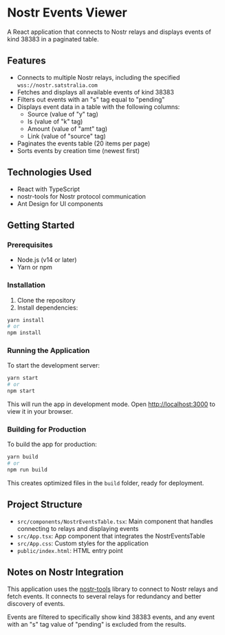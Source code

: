 # Nostr Events Viewer

A React application that connects to Nostr relays and displays events of kind 38383 in a paginated table.

## Features

- Connects to multiple Nostr relays, including the specified `wss://nostr.satstralia.com`
- Fetches and displays all available events of kind 38383
- Filters out events with an "s" tag equal to "pending"
- Displays event data in a table with the following columns:
  - Source (value of "y" tag)
  - Is (value of "k" tag)
  - Amount (value of "amt" tag)
  - Link (value of "source" tag)
- Paginates the events table (20 items per page)
- Sorts events by creation time (newest first)

## Technologies Used

- React with TypeScript
- nostr-tools for Nostr protocol communication
- Ant Design for UI components

## Getting Started

### Prerequisites

- Node.js (v14 or later)
- Yarn or npm

### Installation

1. Clone the repository
2. Install dependencies:

```bash
yarn install
# or
npm install
```

### Running the Application

To start the development server:

```bash
yarn start
# or
npm start
```

This will run the app in development mode. Open [http://localhost:3000](http://localhost:3000) to view it in your browser.

### Building for Production

To build the app for production:

```bash
yarn build
# or
npm run build
```

This creates optimized files in the `build` folder, ready for deployment.

## Project Structure

- `src/components/NostrEventsTable.tsx`: Main component that handles connecting to relays and displaying events
- `src/App.tsx`: App component that integrates the NostrEventsTable
- `src/App.css`: Custom styles for the application
- `public/index.html`: HTML entry point

## Notes on Nostr Integration

This application uses the [nostr-tools](https://github.com/nbd-wtf/nostr-tools) library to connect to Nostr relays and fetch events. It connects to several relays for redundancy and better discovery of events.

Events are filtered to specifically show kind 38383 events, and any event with an "s" tag value of "pending" is excluded from the results.
